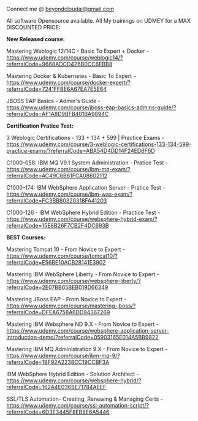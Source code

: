 Connect me @ beyondcloudai@gmail.com

All software Opensource available. All My trainings on UDMEY for a MAX DISCOUNTED PRICE:

**New Released course:**

Mastering Weblogic 12/14C - Basic To Expert + Docker - https://www.udemy.com/course/weblogic14/?referralCode=9668ADCD426B0CC6EBB8

Mastering Docker & Kubernetes - Basic To Expert - https://www.udemy.com/course/docker-expert/?referralCode=7241FFBE6A67EA7E5E64

JBOSS EAP Basics - Admin's Guide - https://www.udemy.com/course/jboss-eap-basics-admins-guide/?referralCode=AF1A8D9BFB401BA9894C


**Certification Pratice Test:**

3 Weblogic Certifications - 133 + 134 + 599 | Practice Exams - https://www.udemy.com/course/3-weblogic-certifications-133-134-599-practice-exams/?referralCode=ABA54D4DD14F24ED6F6D

C1000-058: IBM MQ V9.1 System Administration - Pratice Test -https://www.udemy.com/course/ibm-mq-exam/?referralCode=AC49C6B61FCA08602112

C1000-174: IBM WebSphere Application Server - Pratice Test - https://www.udemy.com/course/ibm-was-exam/?referralCode=FC3BB80320318FA41203

C1000-126 - IBM WebSphere Hybrid Edition - Practice Test - https://www.udemy.com/course/websphere-hybrid-exam/?referralCode=15E8B26F7CB2F4DC693B


**BEST Courses:**


Mastering Tomcat 10 - From Novice to Expert - https://www.udemy.com/course/tomcat10/?referralCode=E56BE10ACB28141E3902

Mastering IBM WebSphere Liberty - From Novice to Expert - https://www.udemy.com/course/websphere-liberty/?referralCode=2E07BB65BEB019D66349

Mastering JBoss EAP - From Novice to Expert - https://www.udemy.com/course/mastering-jboss/?referralCode=DFEA6758A6DD94367269

Mastering IBM Websphere ND 9.X - From Novice to Expert - https://www.udemy.com/course/websphere-application-server-introduction-demo/?referralCode=05903165E014A5BB9822

Mastering IBM MQ Administration 9.X - From Novice to Expert - https://www.udemy.com/course/ibm-mq-9/?referralCode=1BF92A2238CC19CCBF3A

IBM WebSphere Hybrid Edition - Solution Architect - https://www.udemy.com/course/websphere-hybrid/?referralCode=162A4E036BE71784AEEF

SSL/TLS Automation- Creating, Renewing & Managing Certs - https://www.udemy.com/course/ssl-automation-script/?referralCode=6D3E3445F8EB8E6A5446
